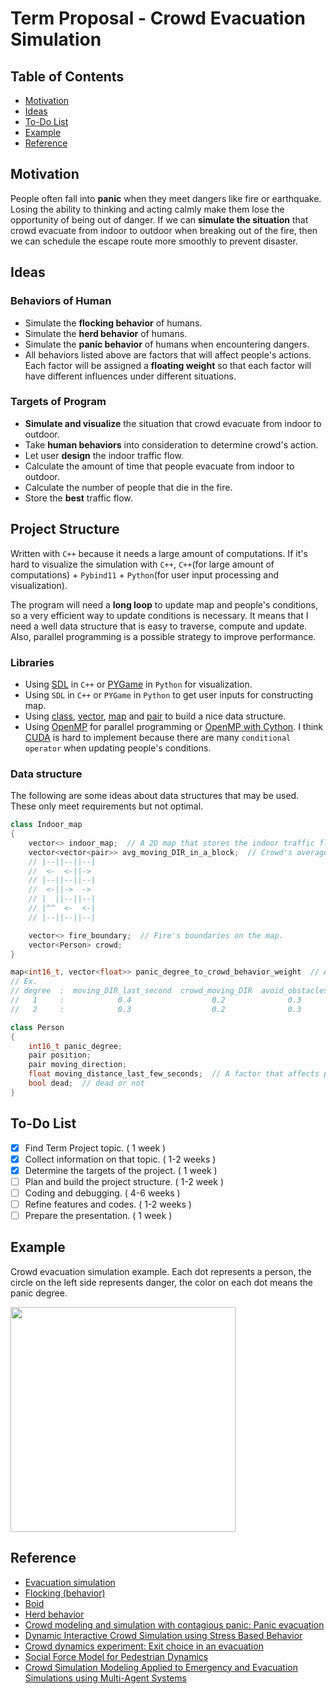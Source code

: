 # Term Proposal - Crowd Evacuation Simulation

## Table of Contents

 - [Motivation](#motivation)
 - [Ideas](#ideas)
 - [To-Do List](#to-do-list)
 - [Example](#example)
 - [Reference](#reference)

## Motivation

People often fall into **panic** when they meet dangers like fire or earthquake. Losing the ability to thinking and acting calmly make them lose the opportunity of being out of danger. If we can **simulate the situation** that crowd evacuate from indoor to outdoor when breaking out of the fire, then we can schedule the escape route more smoothly to prevent disaster.

## Ideas

### Behaviors of Human
 - Simulate the **flocking behavior** of humans.
 - Simulate the **herd behavior** of humans.
 - Simulate the **panic behavior** of humans when encountering dangers.
 - All behaviors listed above are factors that will affect people's actions. Each factor will be assigned a **floating weight** so that each factor will have different influences under different situations.

### Targets of Program
 - **Simulate and visualize** the situation that crowd evacuate from indoor to outdoor.
 - Take **human behaviors** into consideration to determine crowd's action.
 - Let user **design** the indoor traffic flow.
 - Calculate the amount of time that people evacuate from indoor to outdoor.
 - Calculate the number of people that die in the fire. 
 - Store the **best** traffic flow.

## Project Structure

Written with `C++` because it needs a large amount of computations. If it's hard to visualize the simulation with `C++`, `C++`(for large amount of computations) + `Pybind11` + `Python`(for user input processing and visualization).

The program will need a **long loop** to update map and people's conditions, so a very efficient way to update conditions is necessary. It means that I need a well data structure that is easy to traverse, compute and update. Also, parallel programming is a possible strategy to improve performance.

### Libraries
 - Using [SDL](https://www.libsdl.org/) in `C++` or [PYGame](https://www.pygame.org/news) in `Python` for visualization.
 - Using `SDL` in `C++` or `PYGame` in `Python` to get user inputs for constructing map.
 - Using [class](http://www.cplusplus.com/doc/tutorial/classes/), [vector](http://www.cplusplus.com/reference/vector/vector/), [map](http://www.cplusplus.com/reference/map/map/?kw=map) and [pair](http://www.cplusplus.com/reference/utility/pair/?kw=pair) to build a nice data structure.
 - Using [OpenMP](https://www.openmp.org/) for parallel programming or [OpenMP with Cython](https://gist.github.com/zed/2051661). I think [CUDA](https://devblogs.nvidia.com/even-easier-introduction-cuda/) is hard to implement because there are many `conditional operator` when updating people's conditions.

### Data structure

The following are some ideas about data structures that may be used. These only meet requirements but not optimal.

```c++
class Indoor_map
{
    vector<> indoor_map;  // A 2D map that stores the indoor traffic flow and crowd's position.
    vector<vector<pair>> avg_moving_DIR_in_a_block;  // Crowd's average moving direction in a block. Assume the map is divided into 9 blocks, following is an example.
    // |--||--||--|
    //  <-  <-||->
    // |--||--||--|
    //  <-||->  ->
    // |  ||--||--|
    // |^^  <-  <-|
    // |--||--||--|

    vector<> fire_boundary;  // Fire's boundaries on the map.
    vector<Person> crowd;
}

map<int16_t, vector<float>> panic_degree_to_crowd_behavior_weight  // A map that maps a person's panic degree to weights that bind with factors affecting human behavior.
// Ex.
// degree  :  moving_DIR_last_second  crowd_moving_DIR  avoid_obstacles  avoid_dangers
//   1     :            0.4                  0.2              0.3            0.1
//   2     :            0.3                  0.2              0.3            0.2   

class Person
{
    int16_t panic_degree;
    pair position;
    pair moving_direction;
    float moving_distance_last_few_seconds;  // A factor that affects panic_degree.
    bool dead;  // dead or not
}
```


## To-Do List

 - [x] Find Term Project topic. ( 1 week )
 - [x] Collect information on that topic. ( 1-2 weeks )
 - [x] Determine the targets of the project. ( 1 week )
 - [ ] Plan and build the project structure. ( 1-2 week )
 - [ ] Coding and debugging. ( 4-6 weeks )
 - [ ] Refine features and codes. ( 1-2 weeks ) 
 - [ ] Prepare the presentation. ( 1 week )

## Example

Crowd evacuation simulation example. Each dot represents a person, the circle on the left side represents danger, the color on each dot means the panic degree.

<img src="./imgs/evacuation_simulation.png" width="360">

## Reference

 - [Evacuation simulation](https://en.wikipedia.org/wiki/Evacuation_simulation)
 - [Flocking (behavior)](https://en.wikipedia.org/wiki/Flocking_(behavior))
 - [Boid](https://en.wikipedia.org/wiki/Boids)
 - [Herd behavior](https://en.wikipedia.org/wiki/Herd_behavior)
 - [Crowd modeling and simulation with contagious panic: Panic evacuation](https://www.youtube.com/watch?v=SCm0mKPdY3M)
 - [Dynamic Interactive Crowd Simulation using Stress Based Behavior](https://users.csc.calpoly.edu/~zwood/teaching/csc572/final17/smseiber/index.html?fbclid=IwAR2Cw7XXhafc5HrfROChYzjc39_VEAKA8xG15sW2Z7h3ppjmdehuKV9K_6I)
 - [Crowd dynamics experiment: Exit choice in an evacuation](https://www.youtube.com/watch?v=cGJ0NT_Bg4g)
 - [Social Force Model for Pedestrian Dynamics](https://arxiv.org/abs/cond-mat/9805244)
 - [Crowd Simulation Modeling Applied to Emergency and Evacuation Simulations using Multi-Agent Systems](https://arxiv.org/pdf/1303.4692)